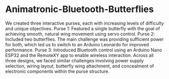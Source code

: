 # Animatronic-Bluetooth-Butterflies
We created three interactive purses, each with increasing levels of difficulty and unique objectives.
Purse 1: Featured a single butterfly with the goal of achieving smooth, natural wing movement using servo control.
Purse 2: Included two butterflies. The main challenge was providing sufficient power for both, which led us to switch to an Arduino Leonardo for improved performance.
Purse 3: Introduced Bluetooth control using an Arduino Nano ESP32 and the RemoteXY app to enable wireless interaction.
Across all three designs, we faced similar challenges involving power supply selection, wiring layout, butterfly wing attachment, and concealment of electronic components within the purse structure.
